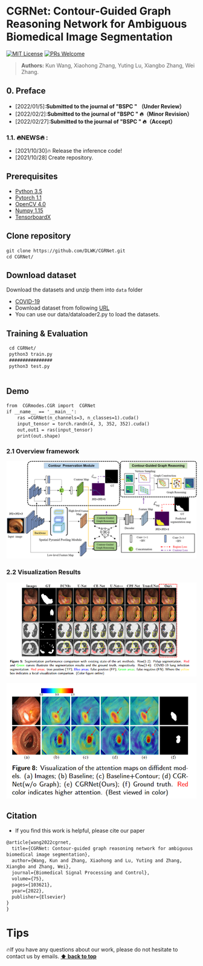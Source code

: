 # CGRNet: Contour-Guided Graph Reasoning Network for Ambiguous Biomedical Image Segmentation
[![MIT License](https://img.shields.io/badge/license-MIT-green.svg)](https://opensource.org/licenses/MIT) [![PRs Welcome](https://img.shields.io/badge/PRs-welcome-brightgreen.svg?style=flat-square)](http://makeapullrequest.com)
<!-- TOC -->
> **Authors:** 
> Kun Wang,
> Xiaohong Zhang,
> Yuting Lu,
> Xiangbo Zhang,
> Wei Zhang.




## 0. Preface
- [2022/01/5]:**Submitted to the journal of "BSPC " （Under Review）**
- [2022/02/2]:**Submitted to the journal of "BSPC " 🔥（Minor Revision）**
- [2022/02/27]:**Submitted to the journal of "BSPC " 🔥（Accept）**


### 1.1. 🔥NEWS🔥 :
- [2021/10/30]:fire: Release the inference code!
- [2021/10/28] Create repository.


## Prerequisites
- [Python 3.5](https://www.python.org/)
- [Pytorch 1.1](http://pytorch.org/)
- [OpenCV 4.0](https://opencv.org/)
- [Numpy 1.15](https://numpy.org/)
- [TensorboardX](https://github.com/lanpa/tensorboardX)

## Clone repository
```shell
git clone https://github.com/DLWK/CGRNet.git
cd CGRNet/
```
## Download dataset
Download the datasets and unzip them into `data` folder
- [COVID-19](https://medicalsegmentation.com/covid19/)
- Download dataset from following [URL](https://drive.google.com/file/d/17Cs2JhKOKwt4usiAYJVJMnXfyZWySn3s/view?usp=sharing)
- You can use our data/dataloader2.py to load the datasets.
## Training & Evaluation
```shell
 cd CGRNet/
 python3 train.py
 ################
 python3 test.py
 
```

## Demo
```shell
from  CGRmodes.CGR import  CGRNet
if __name__ == '__main__':
    ras =CGRNet(n_channels=3, n_classes=1).cuda()
    input_tensor = torch.randn(4, 3, 352, 352).cuda()
    out,out1 = ras(input_tensor)
    print(out.shape) 
```
### 2.1 Overview framework
<p align="center">
    <img src="./fig/1.png"/> <br />
    <em> 
    </em>
</p>

### 2.2 Visualization Results
<p align="center">
    <img src="./fig/2.png"/> <br />
    <em> 
    </em>
</p>

<p align="center">
    <img src="./fig/3.png"/> <br />
    <em> 
    </em>
</p>


## Citation
- If you find this work is helpful, please cite our paper
```
@article{wang2022cgrnet,
  title={CGRNet: Contour-guided graph reasoning network for ambiguous biomedical image segmentation},
  author={Wang, Kun and Zhang, Xiaohong and Lu, Yuting and Zhang, Xiangbo and Zhang, Wei},
  journal={Biomedical Signal Processing and Control},
  volume={75},
  pages={103621},
  year={2022},
  publisher={Elsevier}
}
}
```




# Tips
:fire:If you have any questions about our work, please do not hesitate to contact us by emails.
**[⬆ back to top](#0-preface)**
